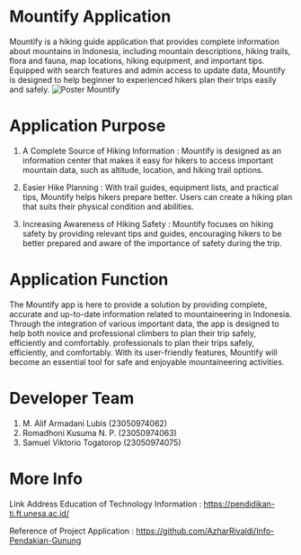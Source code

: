 # Mountify Application
Mountify is a hiking guide application that provides complete information about mountains in Indonesia, including mountain descriptions, hiking trails, flora and fauna, map locations, hiking equipment, and important tips. Equipped with search features and admin access to update data, Mountify is designed to help beginner to experienced hikers plan their trips easily and safely.
![Poster Mountify](https://github.com/user-attachments/assets/cbff01f6-e418-4194-a81a-49c3a50c37cd)

# Application Purpose
1. A Complete Source of Hiking Information : Mountify is designed as an information center that makes it easy for hikers to access important mountain data, such as altitude, location, and hiking trail options.

2. Easier Hike Planning : With trail guides, equipment lists, and practical tips, Mountify helps hikers prepare better. Users can create a hiking plan that suits their physical condition and abilities.

3. Increasing Awareness of Hiking Safety : Mountify focuses on hiking safety by providing relevant tips and guides, encouraging   hikers to be better prepared and aware of the importance of safety during the trip.


# Application Function
The Mountify app is here to provide a solution by providing complete, accurate and up-to-date information related to mountaineering in Indonesia. Through the integration of various important data, the app is designed to help both novice and professional climbers to plan their trip safely, efficiently and comfortably. professionals to plan their trips safely, efficiently, and comfortably. With its user-friendly features, Mountify will become an essential tool for safe and enjoyable mountaineering activities.

# Developer Team
1. M. Alif Armadani Lubis (23050974062)
2. Romadhoni Kusuma N. P. (23050974063)
3. Samuel Viktorio Togatorop (23050974075)

# More Info
Link Address Education of Technology Information : https://pendidikan-ti.ft.unesa.ac.id/

Reference of Project Application :  https://github.com/AzharRivaldi/Info-Pendakian-Gunung
